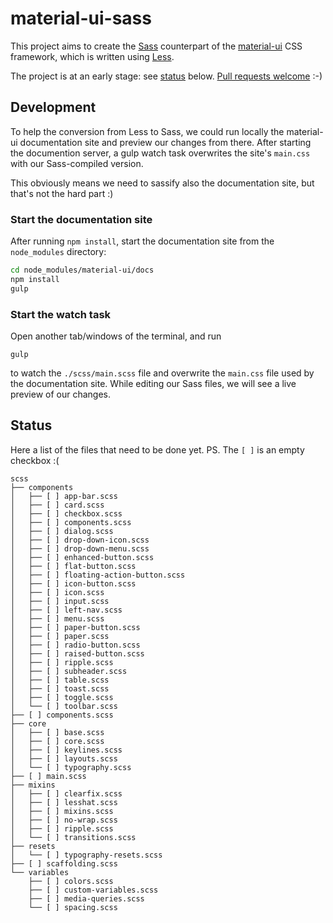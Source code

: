 material-ui-sass
================

This project aims to create the [Sass](http://www.sass-lang.com) counterpart of the [material-ui](https://github.com/callemall/material-ui) CSS framework, which is written using [Less](https://github.com/callemall/material-ui).

The project is at an early stage: see [status](#status) below. [Pull requests welcome](http://www.urbandictionary.com/define.php?term=patches%20are%20welcome&defid=7833039) :-)

## Development

To help the conversion from Less to Sass, we could run locally the material-ui documentation site and preview our changes from there. After starting the documention server, a gulp watch task overwrites the site's `main.css` with our Sass-compiled version.

This obviously means we need to sassify also the documentation site, but that's not the hard part :)

### Start the documentation site

After running `npm install`, start the documentation site from the `node_modules` directory:

```bash
cd node_modules/material-ui/docs
npm install
gulp
```

### Start the watch task

Open another tab/windows of the terminal, and run

```
gulp
```

to watch the `./scss/main.scss` file and overwrite the `main.css` file used by the documentation site.
While editing our Sass files, we will see a live preview of our changes.

## Status

Here a list of the files that need to be done yet. PS. The `[ ]` is an empty checkbox :(

```
scss
├── components
│   ├── [ ] app-bar.scss
│   ├── [ ] card.scss
│   ├── [ ] checkbox.scss
│   ├── [ ] components.scss
│   ├── [ ] dialog.scss
│   ├── [ ] drop-down-icon.scss
│   ├── [ ] drop-down-menu.scss
│   ├── [ ] enhanced-button.scss
│   ├── [ ] flat-button.scss
│   ├── [ ] floating-action-button.scss
│   ├── [ ] icon-button.scss
│   ├── [ ] icon.scss
│   ├── [ ] input.scss
│   ├── [ ] left-nav.scss
│   ├── [ ] menu.scss
│   ├── [ ] paper-button.scss
│   ├── [ ] paper.scss
│   ├── [ ] radio-button.scss
│   ├── [ ] raised-button.scss
│   ├── [ ] ripple.scss
│   ├── [ ] subheader.scss
│   ├── [ ] table.scss
│   ├── [ ] toast.scss
│   ├── [ ] toggle.scss
│   └── [ ] toolbar.scss
├── [ ] components.scss
├── core
│   ├── [ ] base.scss
│   ├── [ ] core.scss
│   ├── [ ] keylines.scss
│   ├── [ ] layouts.scss
│   └── [ ] typography.scss
├── [ ] main.scss
├── mixins
│   ├── [ ] clearfix.scss
│   ├── [ ] lesshat.scss
│   ├── [ ] mixins.scss
│   ├── [ ] no-wrap.scss
│   ├── [ ] ripple.scss
│   └── [ ] transitions.scss
├── resets
│   └── [ ] typography-resets.scss
├── [ ] scaffolding.scss
└── variables
    ├── [ ] colors.scss
    ├── [ ] custom-variables.scss
    ├── [ ] media-queries.scss
    └── [ ] spacing.scss
```